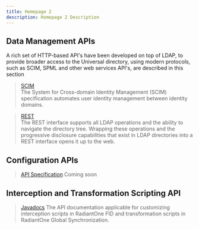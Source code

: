 ```yaml
---
title: Homepage 2
description: Homepage 2 Description
---
```


## Data Management APIs

A rich set of HTTP-based API's have been developed on top of LDAP, to provide broader access to the Universal directory, using modern protocols, such as SCIM, SPML and other web services API's, are described in this section

<section>
  
  > [SCIM](/web-services-api-guide/scim)  
  > The System for Cross-domain Identity Management (SCIM) specification automates user identity management between identity domains. 
  
  > [REST](/web-services-api-guide/rest)  
  > The REST interface supports all LDAP operations and the ability to navigate the directory tree. Wrapping these operations and the progressive disclosure capabilities that exist in LDAP directories into a REST interface opens it up to the web.
   
</section>

## Configuration APIs

<section>
  
  > [API Specification](/developer)
  > Coming soon
  
</section>


## Interception and Transformation Scripting API

<section>
  
  > [Javadocs](/javadoc/allclasses-frame)
  > The API documentation applicable for customizing interception scripts in RadiantOne FID and transformation scripts in RadiantOne Global Synchronization.
  
</section>
